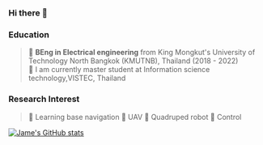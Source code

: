 ### Hi there 👋

<!--
**Jaramyy/Jaramyy** is a ✨ _special_ ✨ repository because its `README.md` (this file) appears on your GitHub profile.

Here are some ideas to get you started:

- 🔭 I’m currently working on ...
- 🌱 I’m currently learning ...
- 👯 I’m looking to collaborate on ...
- 🤔 I’m looking for help with ...
- 💬 Ask me about ...
- 📫 How to reach me: ...
- 😄 Pronouns: ...
- ⚡ Fun fact: ...
-->

### Education 
> 🔹 **BEng in Electrical engineering** from King Mongkut's University of Technology North Bangkok (KMUTNB), Thailand (2018 - 2022)  
> 🔹 I am currently master student at Information science technology,VISTEC, Thailand

### Research Interest
> 🔹 Learning base navigation 
> 🔹 UAV 
> 🔹 Quadruped robot
> 🔹 Control

[![Jame's GitHub stats](https://github-readme-stats.vercel.app/api?username=Jaramyy)](https://github.com/anuraghazra/github-readme-stats)


